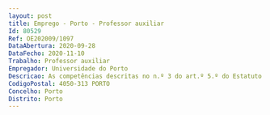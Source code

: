 ```yaml
--- 
layout: post
title: Emprego - Porto - Professor auxiliar
Id: 80529
Ref: OE202009/1097
DataAbertura: 2020-09-28
DataFecho: 2020-11-10
Trabalho: Professor auxiliar
Empregador: Universidade do Porto
Descricao: As competências descritas no n.º 3 do art.º 5.º do Estatuto da Carreira Docente Universitária
CodigoPostal: 4050-313 PORTO
Concelho: Porto
Distrito: Porto
--- 
```


